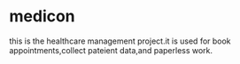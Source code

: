 # medicon
this is the healthcare management project.it is used for book appointments,collect pateient data,and paperless work.
